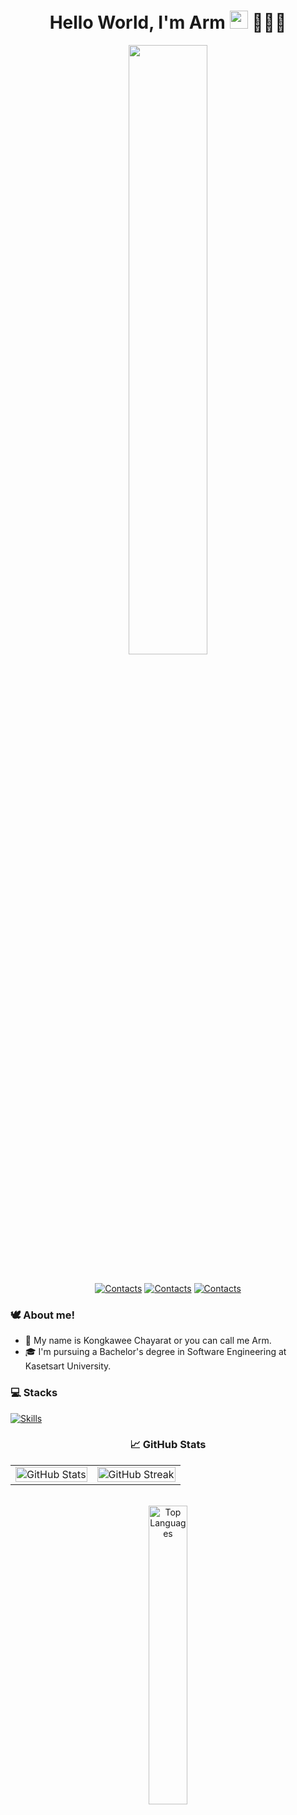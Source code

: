 <div align="center">
<h1>Hello World, I'm Arm <img src="https://github.com/TheDudeThatCode/TheDudeThatCode/blob/master/Assets/Hi.gif" width="29px"> 👨🏻‍💻</h1>

<img src="https://user-images.githubusercontent.com/74038190/225813708-98b745f2-7d22-48cf-9150-083f1b00d6c9.gif" width="50%">

<br/>
<br/>

[![Contacts](https://skillicons.dev/icons?i=linkedin)](https://skillicons.dev](https://www.linkedin.com/in/kongkawee-chayarat-b98452269/))
[![Contacts](https://skillicons.dev/icons?i=gmail&theme=light)](https://skillicons.dev)
[![Contacts](https://skillicons.dev/icons?i=discord)](https://skillicons.dev)

</div>

<h3> 🕊️ About me! </h2>

- 👀 My name is Kongkawee Chayarat or you can call me Arm.
- 🎓 I'm pursuing a Bachelor's degree in Software Engineering at Kasetsart University.


<h3> 💻 Stacks </h2>

[![Skills](https://skillicons.dev/icons?i=ts,js,py,html,css,java,cpp,cs,kotlin,swift,nextjs,react,tailwind,flask,django,selenium,unity,spring,figma,vscode,postman,gcp,aws,git,docker,azure,postgres,prisma,mysql,mongodb&theme=dark)](https://skillicons.dev)


<h3 align="center"> 📈 GitHub Stats </h2>

<div align="center">
  <table style="border-collapse: collapse; border: none;">
  <tr>
    <td align="center" valign="center">
      <a href="https://github.com/kongkawee">
        <img src="https://github-readme-stats.vercel.app/api?username=kongkawee&show_icons=true&theme=tokyonight&hide_border=true" alt="GitHub Stats" width="100%"/>
      </a>
    </td>
    <td align="center">
      <a href="https://git.io/streak-stats">
        <img src="https://github-readme-streak-stats-eight.vercel.app/?user=kongkawee&theme=tokyonight&hide_border=true" alt="GitHub Streak" width="100%"/>
      </a>
    </td>
  </tr>
  </table>
</div>

<br/>

<div align="center">
  <img src="https://github-readme-stats.vercel.app/api/top-langs/?username=kongkawee&layout=compact&theme=tokyonight&hide_border=true" alt="Top Languages" width="35%"/>
</div>



